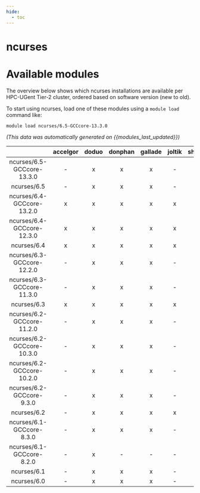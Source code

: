 ```yaml
---
hide:
  - toc
---
```


ncurses
=======

# Available modules


The overview below shows which ncurses installations are available per HPC-UGent Tier-2 cluster, ordered based on software version (new to old).

To start using ncurses, load one of these modules using a `module load` command like:

```shell
module load ncurses/6.5-GCCcore-13.3.0
```

*(This data was automatically generated on {{modules_last_updated}})*  

| |accelgor|doduo|donphan|gallade|joltik|shinx|skitty|
| :---: | :---: | :---: | :---: | :---: | :---: | :---: | :---: |
|ncurses/6.5-GCCcore-13.3.0|-|x|x|x|-|x|x|
|ncurses/6.5|-|x|x|x|-|x|x|
|ncurses/6.4-GCCcore-13.2.0|x|x|x|x|x|x|x|
|ncurses/6.4-GCCcore-12.3.0|x|x|x|x|x|x|x|
|ncurses/6.4|x|x|x|x|x|x|x|
|ncurses/6.3-GCCcore-12.2.0|-|x|x|x|-|x|-|
|ncurses/6.3-GCCcore-11.3.0|-|x|x|x|-|x|-|
|ncurses/6.3|x|x|x|x|x|x|x|
|ncurses/6.2-GCCcore-11.2.0|-|x|x|x|-|x|-|
|ncurses/6.2-GCCcore-10.3.0|-|x|x|x|-|-|-|
|ncurses/6.2-GCCcore-10.2.0|-|x|x|x|-|-|-|
|ncurses/6.2-GCCcore-9.3.0|-|x|x|x|-|-|-|
|ncurses/6.2|-|x|x|x|x|x|x|
|ncurses/6.1-GCCcore-8.3.0|-|x|x|x|-|-|-|
|ncurses/6.1-GCCcore-8.2.0|-|x|-|-|-|-|-|
|ncurses/6.1|-|x|x|x|-|-|-|
|ncurses/6.0|-|x|x|x|-|-|-|
